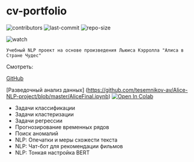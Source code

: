 # cv-portfolio

![contributors](https://img.shields.io/github/contributors/tesemnikov-av/pelevin-recomendation-bot) ![last-commit](https://img.shields.io/github/last-commit/tesemnikov-av/Pelevin-recomendation-bot) ![repo-size](https://img.shields.io/github/repo-size/tesemnikov-av/Pelevin-recomendation-bot)

![watch](https://img.shields.io/github/watchers/tesemnikov-av/Pelevin-recomendation-bot?style=social) 

    Учебный NLP проект на основе произведения Льюиса Кэрролла "Алиса в Стране Чудес"

Смотреть:

[GitHub](https://github.com/tesemnikov-av/Alice-NLP-project/blob/master/AliceFinal.ipynb)




[Разведочный анализ данных] (https://github.com/tesemnikov-av/Alice-NLP-project/blob/master/AliceFinal.ipynb) [![Open In Colab](https://colab.research.google.com/assets/colab-badge.svg)](https://colab.research.google.com/drive/10O4uK1nd18AqqAjlogUJZPz2ISusoNof?usp=sharing)
* Задачи классификации
* Задачи кластеризации
* Задачи регрессии
* Прогнозирование временных рядов
* Поиск аномалий
* NLP: Опечатки и меры схожести текста
* NLP: Чат-бот для рекомендации фильмов
* NLP: Тонкая настройка BERT
